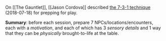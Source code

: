 On [[The Gauntlet]], [[Jason Cordova]] described [the 7-3-1 technique](https://www.gauntlet-rpg.com/blog/the-7-3-1-technique) (2018-07-18) for prepping for play.

**Summary**: before each session, prepare 7 NPCs/locations/encounters, each with a _motivation_, and each of which has 3 _sensory details_ and 1 way that they can be _physically_ brought-to-life at the table.